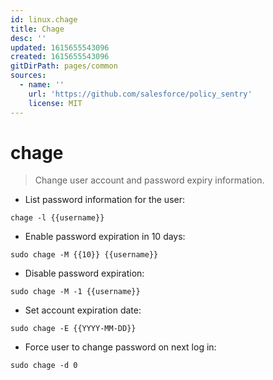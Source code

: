 ```yaml
---
id: linux.chage
title: Chage
desc: ''
updated: 1615655543096
created: 1615655543096
gitDirPath: pages/common
sources:
  - name: ''
    url: 'https://github.com/salesforce/policy_sentry'
    license: MIT
---
```

# chage

> Change user account and password expiry information.

- List password information for the user:

`chage -l {{username}}`

- Enable password expiration in 10 days:

`sudo chage -M {{10}} {{username}}`

- Disable password expiration:

`sudo chage -M -1 {{username}}`

- Set account expiration date:

`sudo chage -E {{YYYY-MM-DD}}`

- Force user to change password on next log in:

`sudo chage -d 0`

